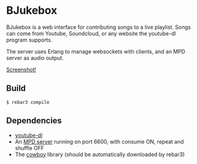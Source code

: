 # BJukebox

BJukebox is a web interface for contributing songs to a live playlist. Songs can come from Youtube, Soundcloud, or any website the youtube-dl program supports.

The server uses Erlang to manage websockets with clients, and an MPD server as audio output. 

[Screenshot!](/../screenshots/screenshot.png?raw=true)

Build
-----
    $ rebar3 compile

Dependencies
-----
* [youtube-dl](https://github.com/rg3/youtube-dl/)
* An [MPD server](http://www.musicpd.org/) running on port 6600, with consume ON, repeat and shuffle OFF
* The [cowboy](https://github.com/ninenines/cowboy) library (should be automatically downloaded by rebar3)
